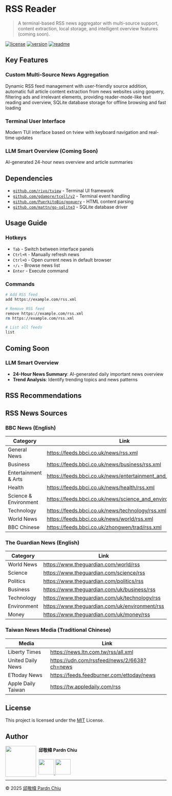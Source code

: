 # RSS Reader

> A terminal-based RSS news aggregator with multi-source support, content extraction, local storage, and intelligent overview features (coming soon).

[![license](https://img.shields.io/github/license/pardnchiu/rss-reader)](LICENSE)
[![version](https://img.shields.io/github/v/tag/pardnchiu/rss-reader)](https://github.com/pardnchiu/rss-reader/releases)
[![readme](https://img.shields.io/badge/readme-繁體中文-blue)](README.zh.md) 

## Key Features

### Custom Multi-Source News Aggregation
Dynamic RSS feed management with user-friendly source addition, automatic full article content extraction from news websites using goquery, filtering ads and irrelevant elements, providing reader-mode-like text reading and overview, SQLite database storage for offline browsing and fast loading

### Terminal User Interface
Modern TUI interface based on tview with keyboard navigation and real-time updates

### LLM Smart Overview (Coming Soon)
AI-generated 24-hour news overview and article summaries

## Dependencies

- [`github.com/rivo/tview`](https://github.com/rivo/tview) - Terminal UI framework
- [`github.com/gdamore/tcell/v2`](https://github.com/gdamore/tcell/v2) - Terminal event handling
- [`github.com/PuerkitoBio/goquery`](https://github.com/PuerkitoBio/goquery) - HTML content parsing
- [`github.com/mattn/go-sqlite3`](https://github.com/mattn/go-sqlite3) - SQLite database driver

## Usage Guide

### Hotkeys
- `Tab` - Switch between interface panels
- `Ctrl+R` - Manually refresh news
- `Ctrl+O` - Open current news in default browser
- `↑/↓` - Browse news list
- `Enter` - Execute command

### Commands
```bash
# Add RSS feed
add https://example.com/rss.xml

# Remove RSS feed
remove https://example.com/rss.xml
rm https://example.com/rss.xml

# List all feeds
list
```

## Coming Soon

### LLM Smart Overview
- **24-Hour News Summary**: AI-generated daily important news overview
- **Trend Analysis**: Identify trending topics and news patterns

## RSS Recommendations
## RSS News Sources

### BBC News (English)
| Category | Link |
|----------|------|
| General News | https://feeds.bbci.co.uk/news/rss.xml |
| Business | https://feeds.bbci.co.uk/news/business/rss.xml |
| Entertainment & Arts | https://feeds.bbci.co.uk/news/entertainment_and_arts/rss.xml |
| Health | https://feeds.bbci.co.uk/news/health/rss.xml |
| Science & Environment | https://feeds.bbci.co.uk/news/science_and_environment/rss.xml |
| Technology | https://feeds.bbci.co.uk/news/technology/rss.xml |
| World News | https://feeds.bbci.co.uk/news/world/rss.xml |
| BBC Chinese | https://feeds.bbci.co.uk/zhongwen/trad/rss.xml |

### The Guardian News (English)
| Category | Link |
|----------|------|
| World News | https://www.theguardian.com/world/rss |
| Science | https://www.theguardian.com/science/rss |
| Politics | https://www.theguardian.com/politics/rss |
| Business | https://www.theguardian.com/uk/business/rss |
| Technology | https://www.theguardian.com/uk/technology/rss |
| Environment | https://www.theguardian.com/uk/environment/rss |
| Money | https://www.theguardian.com/uk/money/rss |

### Taiwan News Media (Traditional Chinese)
| Media | Link |
|-------|------|
| Liberty Times | https://news.ltn.com.tw/rss/all.xml |
| United Daily News | https://udn.com/rssfeed/news/2/6638?ch=news |
| ETtoday News | https://feeds.feedburner.com/ettoday/news |
| Apple Daily Taiwan | https://tw.appledaily.com/rss |

## License

This project is licensed under the [MIT](LICENSE) License.

## Author

<img src="https://avatars.githubusercontent.com/u/25631760" align="left" width="96" height="96" style="margin-right: 0.5rem;">

<h4 style="padding-top: 0">邱敬幃 Pardn Chiu</h4>

<a href="mailto:dev@pardn.io" target="_blank">
  <img src="https://pardn.io/image/email.svg" width="48" height="48">
</a> <a href="https://linkedin.com/in/pardnchiu" target="_blank">
  <img src="https://pardn.io/image/linkedin.svg" width="48" height="48">
</a>

***

©️ 2025 [邱敬幃 Pardn Chiu](https://pardn.io)